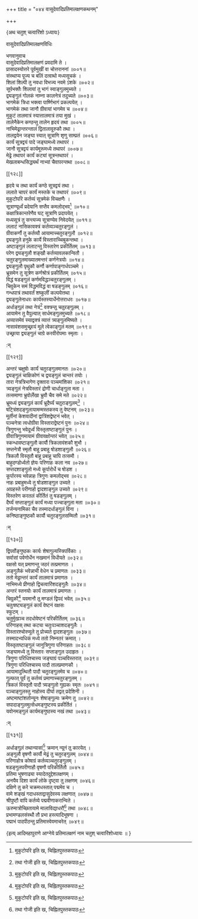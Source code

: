 +++
title = "०४४ वासुदेवादिप्रतिमालक्षणकथनम्"

+++

\{अथ चतुश् चत्वारिंशो ऽध्यायः\}

वासुदेवादिप्रतिमालक्षणविधिः  
    
भगवानुवाच  
वासुदेवादिप्रतिमालक्षणं प्रवदामि ते ।  
प्रासादस्योत्तरे पूर्वमुखीं वा चोत्तराननां ॥००१॥  
संस्थाप्य पूज्य च बलिं दत्वाथो मध्यसूचकं ।  
शिलां शिल्पी तु नवधा विभज्य नवमे ऽंशके ॥००२॥  
सूर्पभक्तैः शिलायां तु भागं स्वाङ्गुलमुच्यते   ।  
द्व्यङ्गुलं गोलकं नाम्ना कालनेत्रं तदुच्यते ॥००३॥  
भागमेकं त्रिधा भक्त्वा पार्ष्णिभागं प्रकल्पयेत्   ।  
भागमेकं तथा जानौ ग्रीवायां भागमेव च ॥००४॥  
मुकुटं तालमात्रं स्यात्तालमात्रं तया मुखं   ।  
तालेनैकेन कण्ठन्तु तालेन हृदयं तथा ॥००५॥  
नाभिमेढ्रान्तरन्तालं द्वितालावूरुकौ तथा ।  
तालद्वयेन जङ्घा स्यात् सूत्राणि शृणु साम्प्रतं   ॥००६॥  
कार्यं सूत्रद्वयं पादे जङ्घामध्ये तथापरं   ।  
जानौ सूत्रद्वयं कार्यमूरूमध्ये तथापरं ॥००७॥  
मेढ्रे तथापरं कार्यं कट्यां सूत्रन्तथापरं   ।  
मेखलाबन्धसिद्ध्यर्थं नाभ्यां चैवापरन्तथा   ॥००८॥  

[[१२८]]
    
हृदये च तथा कार्यं कण्ठे सूत्रद्वयं तथा   ।  
ललाते चापरं कार्यं मस्तके च तथापरं ॥००९॥  
मुकुटोपरि कर्तव्यं सूत्रमेकं विचक्षणैः ।  
सूत्राण्यूर्ध्वं प्रदेयानि सप्तैव कमलोद्भव[^१] ॥०१०॥  
कक्षात्रिकान्तरेणैव घट् सूत्राणि प्रदापयेत् ।  
मध्यसूत्रं तु सन्त्यज्य सूत्राण्येव निवेदयेत् ॥०११॥  
ललाटं नासिकावक्त्रं कर्तव्यञ्चतुरङ्गुलं ।  
ग्रीवाकर्णौ तु कर्तव्यौ आयामाच्चतुरङ्गुलौ ॥०१२॥  
द्व्यङ्गुले हनुके कार्ये विस्ताराच्चिबुकन्तथा ।  
अष्टाङ्गुलं ललाटन्तु विस्तारेण प्रकीर्तितम् ॥०१३॥  
परेण द्व्यङ्गुलौ शङ्खौ कर्तव्यावलकान्वितौ ।  
चतुरङ्गुलमाख्यातमन्तरं कर्णनेत्रयोः ॥०१४॥  
द्व्यङ्गुलौ पृथुकौ कर्णौ कर्णापाङ्गार्धपञ्चमे   ।  
भ्रूसमेन तु सूत्रेण कर्णश्रोत्रं प्रकीर्तितम् ॥०१५॥  
विद्धं षडङ्गुलं कर्णमविद्धञ्चतुरङ्गुलम्   ।  
चिवुकेन समं विद्धमविद्धं वा षडङ्गुलम् ॥०१६॥  
गन्धपात्रं तथावर्तं शष्कुलीं कल्पयेत्तथा   ।  
द्व्यङ्गुलेनाधरः कार्यस्तस्यार्धेनोत्तराधरः ॥०१७॥  
अर्धाङ्गुलं तथा नेत्रं[^२] वक्त्रन्तु चतुरङ्गुलम् ।  
आयामेन तु वैपुल्यात् सार्धमङ्गुलमुच्यते ॥०१८॥  
अव्यात्तमेवं स्याद्वक्त्रं व्यात्तं त्र्यङ्गुलमिष्यते   ।  
नासावंशसमुच्छ्रायं मूले त्वेकाङ्गुलं मतम्   ॥०१९॥  
उच्छ्राया द्व्यङ्गुलं चाग्रे करवीरोपमाः स्मृताः   ।  
    
:न्  
    
[^१]: मुकुटोपरि इति ख, चिह्नितपुस्तकपाठः  
    
[^२]: तथा गोजी इति ख, चिह्नितपुस्तकपाठः  

[[१२९]]
    
अन्तरं चक्षुषोः कार्यं चतुरङ्गुलमानतः   ॥०२०॥  
द्व्यङ्गुलं चाक्षिकोणं च द्व्यङ्गुलं चान्तरं तयोः   ।  
तारा नेत्रत्रिभागेण दृक्तारा पञ्चमांशिका ॥०२१॥  
त्र्यङ्गुलं नेत्रविस्तारं द्रोणी चार्धाङ्गुला मता   ।  
तत्समाणा भ्रुवोर्लेखा भ्रुवौ चैव समे मते ॥०२२॥  
भ्रूमध्यं द्व्यङ्गुलं कार्यं भ्रूदैर्घ्यं चतुराङ्गुलम्[^१]   ।  
षट्त्रिंशदङ्गुलायामम्मस्तकस्य तु वेष्टनम्   ॥०२३॥  
मूर्तीनां केशवादीनां द्वात्रिंशद्वेष्टनं भवेत्   ।  
पञ्चनेत्रा त्वधोग्रीवा विस्ताराद्वेष्टनं पुनः   ॥०२४॥  
त्रिगुणन्तु भवेदूर्ध्वं विस्तृताष्टाङ्गुलं पुनः   ।  
ग्रीवात्रिगुणमायामं ग्रीवावक्षोन्तरं भवेत्   ॥०२५॥  
स्कन्धावष्टाङ्गुलौ कार्यौ त्रिकलावंशकौ शुभौ   ।  
सप्तनेत्रौ स्मृतौ बाहू प्रबाहू षोडशाङ्गुलौ   ॥०२६॥  
त्रिकलौ विस्तृतौ बाहू प्रबाहू चापि तत्समौ ।  
बाहुदण्डोर्ध्वतो ज्ञेयः परिणाहः कला नव   ॥०२७॥  
सप्तदशाङ्गुलो मध्ये कूर्पारोर्धे च षोडश ।  
कूर्पारस्य भवेन्नाहः त्रिगुणः कमलोद्भव ॥०२८॥  
नाहः प्रबाहुमध्ये तु षोडशाङ्गुल उच्यते ।  
अग्रहस्ते परीणाहो द्वादशाङ्गुल उच्यते ॥०२९॥  
विस्तरेण करतलं कीर्तितं तु षडङ्गुलम् ।  
दैर्घ्यं सप्ताङ्गुलं कार्यं मध्या पज्चाङ्गुला मता   ॥०३०॥  
तर्जन्यनामिका चैव तस्मादर्धाङ्गुलं विना ।  
कनिष्ठाङ्गुष्ठकौ कार्यौ चतुरङ्गुलसम्मितौ   ॥०३१॥  
    
:न्  
    
[^१]: भ्रूदैर्घ्याच्चतुरङ्गुला इति ङ, चिह्नितपुस्तकपाठः  

[[१३०]]
    
द्विपर्वोङ्गुष्ठकः कार्यः शेषागुल्यस्त्रिपर्विकाः   ।  
सर्वासां पर्वणोर्धेन नखमानं विधीयते ॥०३२॥  
वक्षसो यत् प्रमाणन्तु जठरं तत्प्रमाणतः   ।  
अङ्गुलैकं भवेन्नाभी वेधेन च प्रमाणतः ॥०३३॥  
ततो मेढ्रान्तरं कार्यं तालमात्रं प्रमाणतः   ।  
नाभिमध्ये प्रीणाहो द्विचत्वारिंशदङ्गुलैः ॥०३४॥  
अन्तरं स्तनयोः कार्यं तालमात्रं प्रमाणतः   ।  
चिवुकौ[^१] यवमानौ तु मण्डलं द्विपदं भवेत् ॥०३५॥  
चतुःषष्ट्यङ्गुलं कार्यं वेष्टनं वक्षसः  
स्फुटम् ।  
चतुर्मुखञ्च तदधोवेष्टनं परिकीर्तितम् ॥०३६॥  
परिणाहस् तथा कट्या चतुःपञ्चाशदङ्गुलैः   ।  
विस्तारश्चोरुमूले तु प्रोच्यते द्वादशङ्गुलः ॥०३७॥  
तस्मादभ्यधिकं मध्ये ततो निम्नतरं क्रमात् ।  
विस्तृताष्टाङ्गुलं जानुत्रिगुणा परिणाहतः   ॥०३८॥  
जङ्घामध्ये तु विस्तारः सप्ताङ्गुल उदाहृतः   ।  
त्रिगुणा परिधिश्चास्य जङ्घाग्रं पञ्चविस्तरात् ॥०३९॥  
त्रिगुणा परिधिश्चास्य पादौ तालप्रमाणकौ ।  
आयामादुत्थितौ पादौ चतुरङ्गुलमेव च ॥०४०॥  
गुल्फात् पूर्वं तु कर्तव्यं प्रमाणाच्चतुरङ्गुलम्   ।  
त्रिकलं विस्तृतौ पादौ त्र्यङ्गुलो गुह्यकः स्मृतः   ॥०४१॥  
पञ्चाङ्गुलस्तु नाहोस्य दीर्घा तद्वत् प्रदेशिनी ।  
अष्टमाष्टांशतोन्यूनः शेषाङ्गुल्यः क्रमेण तु   ॥०४२॥  
सपादाङ्गुलमुत्सेधमङ्गुष्टस्य प्रकीर्तितं ।  
यवोनमङ्गुलं कार्यमङ्गुष्ठस्य नखं तथा   ॥०४३॥  
    
:न्  
    
[^१]: चूचुकौ इति ङ, चिह्नितपुस्तकपाठः  

[[१३१]]
    
अर्धाङ्गुलं तथान्यासां[^१] क्रमान् न्यूनं तु कारयेत्   ।  
अङ्गुलौ वृषणौ कार्यौ मेढ्रं तु चतुरङ्गुलम्   ॥०४४॥  
परिणाहोत्र कोषाग्रं कर्तव्यञ्चतुरङ्गुलम् ।  
षडङ्गुलपरीणाहौ वृषणौ परिकीर्तितौ ॥०४५॥  
प्रतिमा भूषणाढ्या स्यादेतदुद्देशलक्षणम्   ।  
अनयैव दिशा कार्यं लोके दृष्ट्वा तु लक्षणम्   ॥०४६॥  
दक्षिणे तु करे चक्रमधस्तात् पद्ममेव च ।  
वामे शङ्खं गदाधस्ताद्वासुदेवस्य लक्षणात्   ॥०४७॥  
श्रीपुष्टौ वापि कर्तव्ये पद्मवीणाकरान्विते ।  
ऊरुमात्रोच्छितायामे मालाविद्याधरौ[^२] तथा ॥०४८॥  
प्रभामण्डलसंस्थौ तौ प्रभा हस्त्यादिभूषणा   ।  
पद्माभं पादपीठन्तु प्रतिमास्वेवमाचरेत् ॥०४९॥  
    
\{इत्य् आदिमहापुराणे आग्नेये प्रतिमालक्षणं नाम चतुश् चत्वारिंशोध्यायः ॥  }
    
